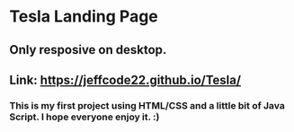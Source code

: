 # Tesla Landing Page

## Only resposive on desktop.

## Link: https://jeffcode22.github.io/Tesla/

### This is my first project using HTML/CSS and a little bit of Java Script. I hope everyone enjoy it. :)
